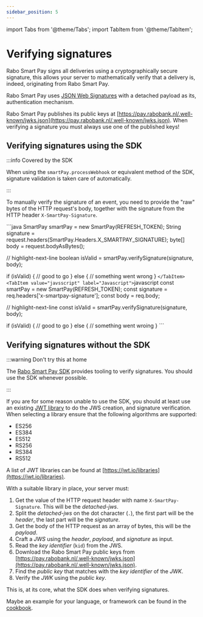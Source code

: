 ```yaml
---
sidebar_position: 5
---
```


import Tabs from '@theme/Tabs';
import TabItem from '@theme/TabItem';

# Verifying signatures
Rabo Smart Pay signs all deliveries using a cryptographically secure signature, this allows your server to
mathematically verify that a delivery is, indeed, originating from Rabo Smart Pay.

Rabo Smart Pay uses [JSON Web Signatures](https://en.wikipedia.org/wiki/JSON_Web_Signature) with a detached payload as
its, authentication mechanism.

Rabo Smart Pay publishes its public keys at
[https://pay.rabobank.nl/.well-known/jwks.json](https://pay.rabobank.nl/.well-known/jwks.json). When verifying a
signature you must always use one of the published keys!

## Verifying signatures using the SDK
:::info Covered by the SDK

When using the `smartPay.processWebhook` or equivalent method of the SDK, signature validation is taken care of
automatically.

:::

To manually verify the signature of an event, you need to provide the "raw" bytes of the HTTP request's body, together
with the signature from the HTTP header `X-SmartPay-Signature`.

<Tabs groupId="languague">
    <TabItem value="java" label="Java">
      ```java
SmartPay smartPay = new SmartPay(REFRESH_TOKEN);
String signature = request.headers(SmartPay.Headers.X_SMARTPAY_SIGNATURE);
byte[] body = request.bodyAsBytes();

// highlight-next-line
boolean isValid = smartPay.verifySignature(signature, body);

if (isValid) {
  // good to go
} else {
  // something went wrong
}
      ```
  </TabItem>
  <TabItem value="javsscript" label="Javascript">
      ```javascript
const smartPay = new SmartPay(REFRESH_TOKEN);
const signature = req.headers['x-smartpay-signature'];
const body = req.body;

// highlight-next-line
const isValid = smartPay.verifySignature(signature, body);

if (isValid) {
  // good to go
} else {
  // something went wroing
}
      ```
  </TabItem>
</Tabs>

## Verifying signatures without the SDK
:::warning Don't try this at home

The [Rabo Smart Pay SDK](#) provides tooling to verify signatures. You should use the SDK whenever possible.

:::

If you are for some reason unable to use the SDK, you should at least use an existing
[JWT library](https://jwt.io/libraries) to do the JWS creation, and signature verification. When selecting a library
ensure that the following algorithms are supported:
- ES256
- ES384
- ES512
- RS256
- RS384
- RS512

A list of JWT libraries can be found at [https://jwt.io/libraries](https://jwt.io/libraries).

With a suitable library in place, your server must:

1. Get the value of the HTTP request header with name `X-SmartPay-Signature`. This will be the _detached-jws_.
2. Split the _detached-jws_ on the dot character (`.`), the first part will be the _header_, the last part will be the _signature_.
3. Get the body of the HTTP request as an array of bytes, this will be the _payload_.
4. Craft a _JWS_ using the _header_, _payload_, and _signature_ as input.
5. Read the _key identifier_ (`kid`) from the JWS.
6. Download the Rabo Smart Pay public keys from [https://pay.rabobank.nl/.well-known/jwks.json](https://pay.rabobank.nl/.well-known/jwks.json).
7. Find the _public key_ that matches with the _key identifier_ of the _JWK_.
8. Verify the _JWK_ using the _public key_.

This is, at its core, what the SDK does when verifying signatures.

Maybe an example for your language, or framework can be found in the
[cookbook](../../cookbook/verifying-webhook-signatures-without-the-sdk.md).
